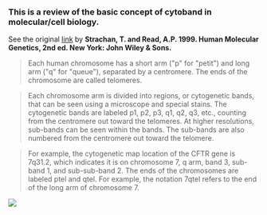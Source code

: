 
### This is a review of the basic concept of cytoband in molecular/cell biology.

See the original [link](http://www.ncbi.nlm.nih.gov/Class/MLACourse/Modules/Genomes/map_cytogenetic_bands.html) 
by **Strachan, T. and Read, A.P. 1999. Human Molecular Genetics, 2nd ed. New York: John Wiley & Sons.**

>Each human chromosome has a short arm ("p" for "petit") and long arm ("q" for "queue"), separated by a centromere. The ends of the chromosome are called telomeres.

>Each chromosome arm is divided into regions, or cytogenetic bands, that can be seen using a microscope and special stains. The cytogenetic bands are labeled p1, p2, p3,   q1, q2, q3, etc., counting from the centromere out toward the telomeres. At higher resolutions, sub-bands can be seen within the bands. The sub-bands are also numbered from the centromere out toward the telomere.

>For example, the cytogenetic map location of the CFTR gene is 7q31.2, which indicates it is on chromosome 7, q arm, band 3, sub-band 1, and sub-sub-band 2.
The ends of the chromosomes are labeled ptel and qtel. For example, the notation 7qtel refers to the end of the long arm of chromosome 7.

![](https://cloud.githubusercontent.com/assets/4106146/10648688/7db14d06-7805-11e5-91c0-bbbc16fb1136.gif)


